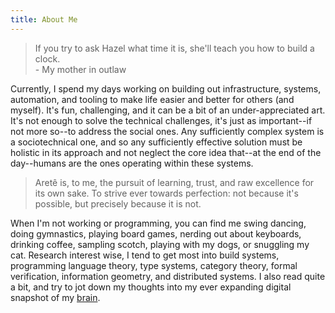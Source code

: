 ```yaml
---
title: About Me
---
```


> If you try to ask Hazel what time it is, she'll teach you how to build a clock.  
> \- My mother in outlaw

Currently, I spend my days working on building out infrastructure, systems, automation, and tooling to make life easier and better for others (and myself).
It's fun, challenging, and it can be a bit of an under-appreciated art.
It's not enough to solve the technical challenges, it's just as important--if not more so--to address the social ones.
Any sufficiently complex system is a sociotechnical one, and so any sufficiently effective solution must be holistic in its approach and not neglect the core idea that--at the end of the day--humans are the ones operating within these systems.

> Aretê is, to me, the pursuit of learning, trust, and raw excellence for its own sake.
> To strive ever towards perfection: not because it's possible, but precisely because it is not.

When I'm not working or programming, you can find me swing dancing, doing gymnastics, playing board games, nerding out about keyboards, drinking coffee, sampling scotch, playing with my dogs, or snuggling my cat.
Research interest wise, I tend to get most into build systems, programming language theory, type systems, category theory, formal verification, information geometry, and distributed systems.
I also read quite a bit, and try to jot down my thoughts into my ever expanding digital snapshot of my [brain](https://brain.hazelweakly.com).
